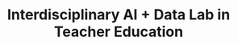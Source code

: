 ---
id: "aidlab" # nochmal überlegen
method: "Seminar"
institution: "Fakultät für Erziehungswissenschaft"
title: "Interdisciplinary AI + Data Lab in Teacher Education"
title_project:
title_short: "Teacher AID Lab"
period: "Apr 23 ­­- Mar 24 (12 months)"
foerderlinie: "Transferorientierte Data Literacy"
round: "2"
filter: "2"
lecture2go: "70365"
uhh_url: "https://www.hcl.uni-hamburg.de/ddlitlab/data-literacy-lehrlabor/zweite-foerderrunde/20-teacher-aid-lab.html"
contributors:
mentor: "Moritz Kreinsen, Prof. Dr. Sandra Schulz, Prof. Dr. Sandra Sprenger"
quote: "Im Lehr-Lern-Labor treffen die Studierenden auf einen außerschulischen Lernraum, in dem sie zum einen selbst umfangreiche KI- und Datenkompetenzen und zum anderen didaktische Kompetenzen durch praktische und niedrigschwellige Übungen erwerben und dabei gleichzeitig praktische Unterrichtserfahrungen mit Schüler:innen der Sekundarstufen sammeln."
text: |
    ### Das Projekt Teacher AID Lab

    Die Entwicklung des Lehrprojekts wurde durch mehrere Schlüsselfaktoren vorangetrieben. Ein zentraler Grund ist der dringende Bedarf, (angehenden) Lehrkräften während ihrer gesamten Ausbildung Daten- und KI-Kompetenz zu vermitteln. Trotz der wachsenden Bedeutung von Daten und KI in der Gesellschaft fehlen bisher Programme in der Lehrkräftebildung, die diesen Themen gerecht werden. Oft liegt der Fokus nur auf der Nutzung (z.B. „Prompting“) und nicht auf dem Verständnis der technologischen Perspektive von KI.

    Ein weiterer Faktor war das Feedback der Studierenden, die mehr praxisbezogene Inhalte über die üblichen Schulpraktika hinaus wünschen. Dies machte den Bedarf an einer engeren Verbindung zur realen Berufspraxis deutlich und führte zur Entscheidung für einen außerschulischen Lernort als Kooperationspartner.

    Das übergeordnete Ziel bleibt die feste Integration niedrigschwelliger, praxisorientierter Programme in das Lehramtscurriculum. Der Zugang zu diesen Inhalten muss erleichtert und fest verankert werden, damit angehende Lehrkräfte die notwendigen Kompetenzen erwerben, um den Anforderungen des modernen Bildungssystems gerecht zu werden.

    ### Rückblick und Ergebnisse

    Das Lehrprojekt hat wichtige Ergebnisse für die Lehrkräfteausbildung und die Förderung der KI-Kompetenz von (angehenden) Lehrkräften erzielt. Es ist eines der ersten Angebote im Bereich „AI Literacy“ in der Lehramtsausbildung an der Universität Hamburg und ein wesentlicher Schritt zur zeitgemäßen Ausbildung zukünftiger Lehrkräfte. Das Projekt fördert die Professionalisierung von Lehrkräften in der digitalen Transformation von Schule und Unterricht unter den Bedingungen von KI.

    Studierende können nun technologische und gesellschaftliche Aspekte von KI und Datenpraktiken verstehen und didaktische Ansätze entwickeln, um diese Inhalte zu vermitteln. Der praxisnahe Zugang ermöglicht durch die direkte Arbeit mit Schülerinnen und Schülern ein besseres Verständnis und erleichtert den Umgang mit KI-Systemen.

    Das Projekt bietet ein nachnutzbares, wahlpflichtiges Angebot zur Daten- und KI-Kompetenz im Lehramtsstudium, was nachhaltig die Data/AI Literacy Education an der Universität Hamburg stärkt. Es wirkt sich positiv auf die Studierenden und zukünftige Generationen von Schüler:innen aus. Die Veranstaltung adressierte zentrale Kompetenzen des "AI4K12" Frameworks, darunter:

    1. Daten, Datenformate, -strukturen und -speicherung sowie damit verbundene Terminologie und Konzepte erklären
    2. Konzepte und Methoden hinter dem Sammelbegriff „Künstliche Intelligenz“, insbesondere die Funktionsweise von maschinellem Lernen, differenzieren und erklären
    3. Daten- und KI-Konzepte fach-/anwendungsspezifisch einordnen und auf eigene Projekte anwenden.

    ### Tipps von Lehrenden für Lehrende

    Die Reflexion über sinnstiftende Lehrformate für die Projektziele spiegelt sich in der Seminargestaltung dieser Veranstaltung wider. Es bot sich insbesondere durch den hohen schulpraktischen Bezug an, den Studierenden überwiegend in Präsenzzeiten im Flipped-Classroom-Format zu begegnen. Begleitend zum Seminar wurde Moodle genutzt und ein entsprechender Kurs gemäß der Seminarstruktur entwickelt. Dieser beinhaltet auch eine reine Online-Einheit, für die während der Präsenzzeiten kein Raum war. Diese Online-Einheit wurde leider sehr schlecht angenommen. Die Studierenden fühlten sich aufgrund des Feedbacks überfordert mit der Fülle an Informationen, die ihnen zum Selbststudium im digitalen Raum überlassen wurden.

    Diese wichtige Erkenntnis wird in die zukünftige (digital-)didaktische Konzeption der Lehre einfließen. Eine Hürde stellte zudem dar, dass Schüler:innen (UHH-extern) nicht auf Moodle zugreifen konnten, weshalb ein eigenes Moodle installiert und dort entsprechende Kurse zu den einzelnen Projekten im Seminar eingepflegt werden mussten.

image: "https://www.hcl.uni-hamburg.de/16955467/pexels-7750690-733x414-5ea4a3c0914dcaea07fe8a4eb78e4daa11fdd052.jpg"
image_credit: "Vanessa Lohring / pexels"
link_external: "https://www.sfz-hamburg.de/, https://dl.gi.de/items/815add39-169d-47f9-b815-c88166eb9eec, https://zenodo.org/records/12063386, https://www.fis.uni-hamburg.de/publikationen/detail.html?id=613dbc95-923d-438f-9026-a3ff69760f64"
stine: "WiSe 2023/24: Seminar https://www.stine.uni-hamburg.de/scripts/mgrqispi.dll?APPNAME=CampusNet&PRGNAME=COURSEDETAILS&ARGUMENTS=-N000000000000001,-N000605,-N0,-N386873662144057,-N386873662128058,-N0,-N0,-N3,-AVUp8YDWzvfPUWNPIQdedmZWbfzZD4zZevumYHuLpCu5yfzHtRNP9fU7NWu7-cqAtRgWTOYKAHgWuVqGScoo5cdFZVBRmPzL9xqPp3fU8HBHPRU5t3SAfxUl9fqGPQz6trMoW4gmNOIWdrUmdPMKF7qyZ4bZUWYwPWZooPqZxxjUuRQcN4opIcfPDxQP6WDNZeDZkQjiNHjoZWWPU7gRBHd99Hf6ZPBPBQjmHeYRlYuAV7upXRDPmYDPHv-m0cIH54UH7cfPfVz6WfoH0OSAvfqKqWW5fx-pwmN6EWSftOdNwVQLFYfP3YUokQuADVjK64Bo8PWPhVDl-mgDAPQofHoKqHMUo7YKIvDcZHSf-OjWwWzHu4fmFxMoaeZmkcjRPQNR7PqPovSaN4f5fOWHAWupmRNfjvfm5HSLEvSLyegWwRWpl4qW-rM5oHkZTcWmmvBKKQIPeczPMedHafDoAW-Wdv-P5HqWgVUKXcZo9OIHwmf6hcYWQmjH6PMH64gpgPfHHVQpaxNLI7-UgPNZIvMHYHI5EVYWeVBZg7Woscd2APjmmQdHTvfGMOSKLVgPqfYPdVWH7HbZA4bZ3OuoA7YZKmqmdVzV9mzoo4DLaYDwQm-R8V-WDeWomrqHbczLI7NmMmf6wcULKOIHuxd5EYqewVZHhfqLMQq2wVDLgODWNmMmCWgoamMpMYWKD4QDFOYL7VdH-WqFZefoZQY7NHYwaWSFjvfG-PNU8mz6McBLMvD6xxIV6RvZqRUUqHQmk"
---